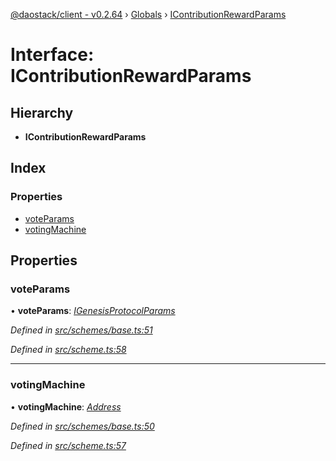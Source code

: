 [@daostack/client - v0.2.64](../README.md) › [Globals](../globals.md) › [IContributionRewardParams](icontributionrewardparams.md)

# Interface: IContributionRewardParams

## Hierarchy

* **IContributionRewardParams**

## Index

### Properties

* [voteParams](icontributionrewardparams.md#voteparams)
* [votingMachine](icontributionrewardparams.md#votingmachine)

## Properties

###  voteParams

• **voteParams**: *[IGenesisProtocolParams](igenesisprotocolparams.md)*

*Defined in [src/schemes/base.ts:51](https://github.com/daostack/client/blob/ca3cbac/src/schemes/base.ts#L51)*

*Defined in [src/scheme.ts:58](https://github.com/daostack/client/blob/ca3cbac/src/scheme.ts#L58)*

___

###  votingMachine

• **votingMachine**: *[Address](../globals.md#address)*

*Defined in [src/schemes/base.ts:50](https://github.com/daostack/client/blob/ca3cbac/src/schemes/base.ts#L50)*

*Defined in [src/scheme.ts:57](https://github.com/daostack/client/blob/ca3cbac/src/scheme.ts#L57)*
